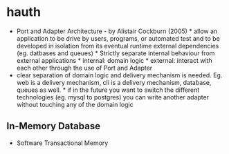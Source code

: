 # hauth

* Port and Adapter Architecture - by Alistair Cockburn (2005)
        * allow an application to be drive by users, programs, or automated test and to be developed in isolation from its eventual runtime external dependencies (eg. datbases and queues)
        * Strictly separate internal behaviour from external applications 
                * internal: domain logic
                * external: interact with each other through the use of Port and Adapter
* clear separation of domain logic and delivery mechanism is needed. Eg. web is a delivery mechanism, cli is a delivery mechanism, database, queues as well. 
        * if in the future you want to switch the different technologies (eg. mysql to postgres) you can write another adapter without touching any of the domain logic

## In-Memory Database
* Software Transactional Memory 

